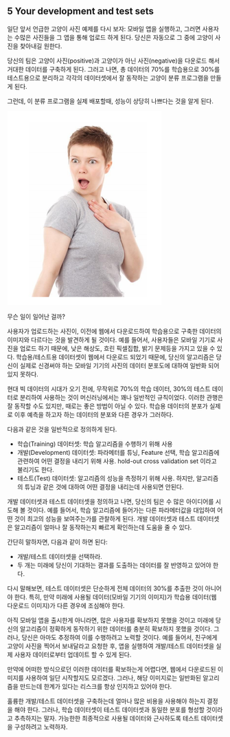 ## 5 Your development and test sets

일단 앞서 언급한 고양이 사진 예제를 다시 보자: 모바일 앱을 실행하고, 그러면 사용자는 수많은 사진들을 그 앱을 통해 업로드 하게 된다. 당신은 자동으로 그 중에 고양이 사진을 찾아내길 원한다.

당신의 팀은 고양이 사진(positive)과 고양이가 아닌 사진(negative)을 다운로드 해서 거대한 데이터를 구축하게 된다. 그러고 나면, 총 데이터의 70%를 학습용으로 30%를 테스트용으로 분리하고 각각의 데이터셋에서 잘 동작하는 고양이 분류 프로그램을 만들게 된다.

그런데, 이 분류 프로그램을 실제 배포할때, 성능이 상당히 나쁘다는 것을 알게 된다.

<img src="./img/5_1.png" style="text-align:center;"/>

무슨 일이 일어난 걸까?

사용자가 업로드하는 사진이, 이전에 웹에서 다운로드하여 학습용으로 구축한 데이터의 이미지와 다르다는 것을 발견하게 될 것이다. 예를 들어서, 사용자들은 모바일 기기로 사진을 업로드 하기 때문에, 낮은 해상도, 흐린 픽셀집합, 밝기 문제등을 가지고 있을 수 있다. 학습용/테스트용 데이터셋이 웹에서 다운로드 되었기 때문에, 당신의 알고리즘은 당신이 실제로 신경써야 하는 모바일 기기의 사진의 데이터 분포도에 대하여 일반화 되어 있지 못하다.

현대 빅 데이터의 시대가 오기 전에, 무작위로 70%의 학습 데이터, 30%의 테스트 데이터로 분리하여 사용하는 것이 머신러닝에서는 꽤나 일반적인 규칙이었다. 이러한 관행은 잘 동작할 수도 있지만, 때로는 좋은 방법이 아닐 수 있다. 학습용 데이터의 분포가 실제로 이후 예측을 하고자 하는 데이터의 분포와 다른 경우가 그러하다.

다음과 같은 것을 일반적으로 정의하게 된다.
- 학습(Training) 데이터셋: 학습 알고리즘을 수행하기 위해 사용
- 개발(Development) 데이터셋:  파라메터를 튜닝, Feature 선택, 학습 알고리즘에 관련하여 어떤 결정을 내리기 위해 사용. hold-out cross validation set 이라고 불리기도 한다.
- 테스트(Test) 데이터셋: 알고리즘의 성능을 측정하기 위해 사용. 하지만, 알고리즘의 튜닝과 같은 것에 대하여 어떤 결정을 내리는데 사용되면 안된다.

개발 데이터셋과 테스트 데이터셋을 정의하고 나면, 당신의 팀은 수 많은 아이디어를 시도해 볼 것이다. 예를 들어서, 학습 알고리즘에 들어가는 다른 파라메터값을 대입하여 어떤 것이 최고의 성능을 보여주는가를 관찰하게 된다. 개발 데이터셋과 테스트 데이터셋은 알고리즘이 얼마나 잘 동작하는지 빠르게 확인하는데 도움을 줄 수 있다.

간단히 말하자면, 다음과 같이 하면 된다:
- 개발/테스트 데이터셋을 선택하라.
- 두 개는 미래에 당신이 기대하는 결과를 도출하는 데이터를 잘 반영하고 있어야 한다.

다시 말해보면, 테스트 데이터셋은 단순하게 전체 데이터의 30%를 추출한 것이 아니어야 한다. 특히, 만약 미래에 사용될 데이터(모바일 기기의 이미지)가 학습용 데이터(웹 다운로드 이미지)가 다른 경우에 조심해야 한다.

아직 모바일 앱을 출시한게 아니라면, 많은 사용자를 확보하지 못했을 것이고 미래에 당신의 알고리즘이 정확하게 동작하기 위한 데이터를 충분히 확보하지 못했을 것이다. 그러나, 당신은 아마도 추정하여 이를 수행하려고 노력할 것이다. 예를 들어서, 친구에게 고양이 사진을 찍어서 보내달라고 요청한 후, 앱을 실행하여 개발/테스트 데이터셋을 실제 사용자 데이터로부터 업데이트 할 수 있게 된다.

만약에 어떠한 방식으로던 이러한 데이터를 확보하는게 어렵다면, 웹에서 다운로드된 이미지를 사용하여 일단 시작할지도 모르겠다. 그러나, 해당 이미지로는 일반화된 알고리즘을 만드는데 한계가 있다는 리스크를 항상 인지하고 있어야 한다.

훌륭한 개발/테스트 데이터셋을 구축하는데 얼마나 많은 비용을 사용해야 하는지 결정을 해야 한다. 그러나, 학습 데이터셋이 테스트 데이터셋과 동일한 분포를 형성할 것이라고 추측하지는 말자. 가능한한 최종적으로 사용될 데이터와 근사하도록 테스트 데이터셋을 구성하려고 노력하자.
